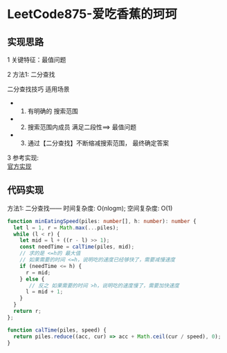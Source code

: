 # LeetCode875-爱吃香蕉的珂珂

## 实现思路

1 关键特征：最值问题

2 方法1:  二分查找

二分查找技巧 适用场景
  - 1. 有明确的 搜索范围
  - 2. 搜索范围内成员 满足二段性==> 最值问题
  - 3. 通过【二分查找】不断缩减搜索范围， 最终确定答案

3 参考实现: <br/>
[官方实现](https://leetcode.cn/problems/koko-eating-bananas/solutions/1537914/ai-chi-xiang-jiao-de-ke-ke-by-leetcode-s-z4rt/)


## 代码实现

方法1: 二分查找——  时间复杂度: O(nlogm);  空间复杂度: O(1) 
 
```ts
function minEatingSpeed(piles: number[], h: number): number {
  let l = 1, r = Math.max(...piles);
  while (l < r) {
    let mid = l + ((r - l) >> 1);
    const needTime = calTime(piles, mid);
    // 求的是 <=h的 最大值
    // 如果需要的时间 <=h，说明吃的速度已经够快了，需要减慢速度
    if (needTime <= h) {
      r = mid;
    } else {
       // 反之 如果需要的时间 >h，说明吃的速度慢了，需要加快速度
      l = mid + 1;
    }
  }
  return r;
};

function calTime(piles, speed) {
  return piles.reduce((acc, cur) => acc + Math.ceil(cur / speed), 0);
}
```